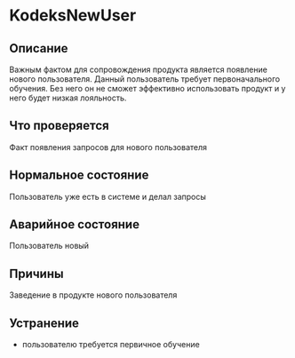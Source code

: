 # KodeksNewUser

Описание
---
Важным фактом для сопровождения продукта является появление нового пользователя.
Данный пользователь требует первоначального обучения. Без него он не сможет
эффективно использовать продукт и у него будет низкая лояльность.

Что проверяется
---
Факт появления запросов для нового пользователя

Нормальное состояние
---
Пользователь уже есть в системе и делал запросы

Аварийное состояние
---
Пользователь новый

Причины
---
Заведение в продукте нового пользователя

Устранение
---
- пользователю требуется первичное обучение

